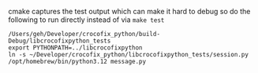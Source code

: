 cmake captures the test output which can make it hard to debug so do the following to run directly instead of via `make test`

```
/Users/geh/Developer/crocofix_python/build-Debug/libcrocofixpython_tests
export PYTHONPATH=../libcrocofixpython
ln -s ~/Developer/crocofix_python/libcrocofixpython_tests/session.py
/opt/homebrew/bin/python3.12 message.py
```